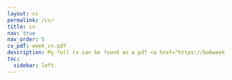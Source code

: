 ```yaml
---
layout: cv
permalink: /cv/
title: cv
nav: true
nav_order: 5
cv_pdf: week_cv.pdf
description: My full cv can be found as a pdf <a href="https://bobweek.github.io/assets/pdf/week_cv.pdf" target="_blank">here</a>
toc:
  sidebar: left
---
```

